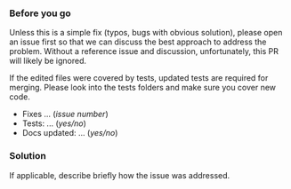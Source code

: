 ### Before you go
Unless this is a simple fix (typos, bugs with obvious solution), please open an issue first so that
we can discuss the best approach to address the problem. Without a reference issue and discussion, 
unfortunately, this PR will likely be ignored.

If the edited files were covered by tests, updated tests are required for merging. 
Please look into the tests folders and make sure you cover new code.

- Fixes ... (*issue number*)
- Tests: ... (*yes/no*)
- Docs updated: ... (*yes/no*)

### Solution
If applicable, describe briefly how the issue was addressed.
